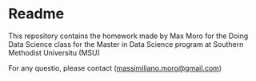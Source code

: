 Readme
======

This repository contains the homework made by Max Moro for the Doing Data Science class for the Master in Data Science program at Southern Methodist Universitu (MSU)

For any questio, please contact (<massimiliano.moro@gmail.com>)
